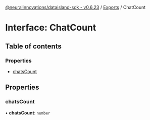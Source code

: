 [@neuralinnovations/dataisland-sdk - v0.6.23](../../README.md) / [Exports](../modules.md) / ChatCount

# Interface: ChatCount

## Table of contents

### Properties

- [chatsCount](ChatCount.md#chatscount)

## Properties

### chatsCount

• **chatsCount**: `number`
